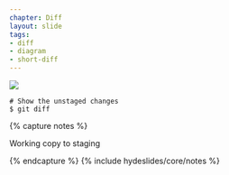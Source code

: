 ```yaml
---
chapter: Diff
layout: slide
tags:
- diff
- diagram
- short-diff
---
```


<img class="diagram" src="assets/diagrams/diff/working.png">

	# Show the unstaged changes
	$ git diff

{% capture notes %}

Working copy to staging

{% endcapture %}
{% include hydeslides/core/notes %}
